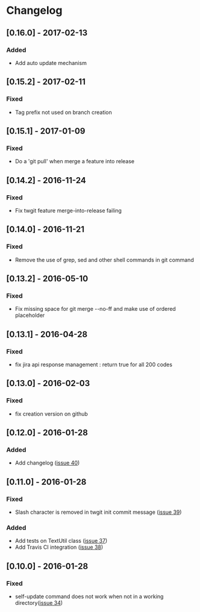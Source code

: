 # Changelog

## [0.16.0] - 2017-02-13
### Added
- Add auto update mechanism

## [0.15.2] - 2017-02-11
### Fixed
- Tag prefix not used on branch creation

## [0.15.1] - 2017-01-09
### Fixed
- Do a 'git pull' when merge a feature into release

## [0.14.2] - 2016-11-24
### Fixed
- Fix twgit feature merge-into-release failing

## [0.14.0] - 2016-11-21
### Fixed
- Remove the use of grep, sed and other shell commands in git command

## [0.13.2] - 2016-05-10
### Fixed
- Fix missing space for git merge --no-ff and make use of ordered placeholder

## [0.13.1] - 2016-04-28
### Fixed
- fix jira api response management : return true for all 200 codes

## [0.13.0] - 2016-02-03
### Fixed
- fix creation version on github

## [0.12.0] - 2016-01-28
### Added
- Add changelog ([issue 40](https://github.com/monsieurchico/php-twgit/issues/40))

## [0.11.0] - 2016-01-28
### Fixed
- Slash character is removed in twgit init commit message ([issue 39](https://github.com/monsieurchico/php-twgit/issues/39))

### Added
- Add tests on TextUtil class ([issue 37](https://github.com/monsieurchico/php-twgit/issues/37))
- Add Travis CI integration ([issue 38](https://github.com/monsieurchico/php-twgit/issues/38))

## [0.10.0] - 2016-01-28
### Fixed
- self-update command does not work when not in a working directory([issue 34](https://github.com/monsieurchico/php-twgit/issues/34))
